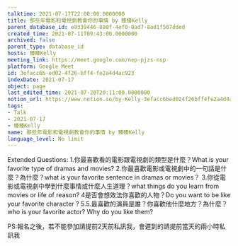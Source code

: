 ```yaml
---
talktime: 2021-07-17T22:00:00.0000000
title: 那些年電影和電視劇教會你的事情 by 臻臻Kelly
parent_database_id: e9339446-880f-4ef0-8ad7-8ad1f507dded
created_time: 2021-07-11T09:43:00.0000000
archived: false
parent_type: database_id
hosts: 臻臻Kelly
meeting_link: https://meet.google.com/nep-pjzs-nsp
platform: Google Meet
id: 3efacc6b-ed02-4f26-bff4-fe2a4d4ac923
indexDate: 2021-07-17
object: page
last_edited_time: 2021-07-20T20:11:00.0000000
notion_url: https://www.notion.so/by-Kelly-3efacc6bed024f26bff4fe2a4d4ac923
tags:
- Talk
- 2021-07-17
- 臻臻Kelly
name: 那些年電影和電視劇教會你的事情 by 臻臻Kelly
language_level: No limit
---
```


Extended Questions:
1.你最喜歡看的電影跟電視劇的類型是什麼？What is your favorite type of dramas and movies?
2.你最喜歡電影或電視劇中的一句話是什麼？為什麼？what is your favorite sentence in dramas or movies？
3.你從電影或電視劇中學到什麼事情或什麼人生道理？what things do you learn from movies or life of reason?
4是否會想效法你喜歡的人物？Do you want to be like your favorite character ?
5.5.最喜歡的演員是誰？你喜歡他什麼地方？為什麼？who is your favorite actor? Why do you like them?

PS:報名之後，若不能參加請提前2天前私訊我，會遲到的請提前當天的兩小時私訊我



